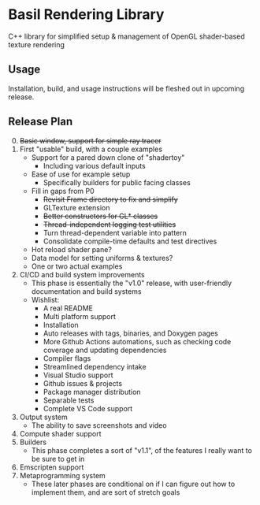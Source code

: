 # Basil Rendering Library

C++ library for simplified setup & management of OpenGL shader-based texture rendering

## Usage

Installation, build, and usage instructions will be fleshed out in upcoming release.

## Release Plan

0. ~~Basic window, support for simple ray tracer~~
1. First "usable" build, with a couple examples
   - Support for a pared down clone of "shadertoy"
      - Including various default inputs
   - Ease of use for example setup
      - Specifically builders for public facing classes
   - Fill in gaps from P0
      - ~~Revisit Frame directory to fix and simplify~~
      - GLTexture extension
      - ~~Better constructors for GL* classes~~
      - ~~Thread-independent logging test utilities~~
      - Turn thread-dependent variable into pattern
      - Consolidate compile-time defaults and test directives
   - Hot reload shader pane?
   - Data model for setting uniforms & textures?
   - One or two actual examples
2. CI/CD and build system improvements
   - This phase is essentially the "v1.0" release, with user-friendly documentation and build systems
   - Wishlist:
      - A real README
      - Multi platform support
      - Installation
      - Auto releases with tags, binaries, and Doxygen pages
      - More Github Actions automations, such as checking code coverage and updating dependencies
      - Compiler flags
      - Streamlined dependency intake
      - Visual Studio support
      - Github issues & projects
      - Package manager distribution
      - Separable tests
      - Complete VS Code support
3. Output system
   - The ability to save screenshots and video
4. Compute shader support
5. Builders
   - This phase completes a sort of "v1.1", of the features I really want to be sure to get in
6. Emscripten support
7. Metaprogramming system
   - These later phases are conditional on if I can figure out how to implement them, and are sort of stretch goals